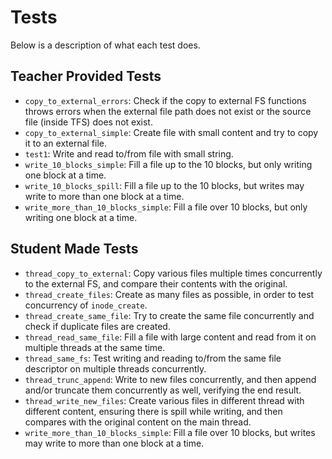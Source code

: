 # Tests

Below is a description of what each test does.

## Teacher Provided Tests

- `copy_to_external_errors`: Check if the copy to external FS functions throws
  errors when the external file path does not exist or the source file (inside TFS)
  does not exist.
- `copy_to_external_simple`: Create file with small content and try to copy it to an external file.
- `test1`: Write and read to/from file with small string.
- `write_10_blocks_simple`: Fill a file up to the 10 blocks, but only writing one block at a time.
- `write_10_blocks_spill`: Fill a file up to the 10 blocks, but writes may write to more than one block at a time.
- `write_more_than_10_blocks_simple`: Fill a file over 10 blocks, but only writing one block at a time.

## Student Made Tests

- `thread_copy_to_external`: Copy various files multiple times concurrently to the external FS,
  and compare their contents with the original.
- `thread_create_files`: Create as many files as possible, in order to test concurrency of `inode_create`.
- `thread_create_same_file`: Try to create the same file concurrently and check if duplicate files are created.
- `thread_read_same_file`: Fill a file with large content and read from it on multiple threads at the same time.
- `thread_same_fs`: Test writing and reading to/from the same file descriptor on multiple threads concurrently.
- `thread_trunc_append`: Write to new files concurrently, and then append and/or truncate them
  concurrently as well, verifying the end result.
- `thread_write_new_files`: Create various files in different thread with different content,
  ensuring there is spill while writing, and then compares with the original content on the main thread.
- `write_more_than_10_blocks_simple`: Fill a file over 10 blocks, but writes may write to more than one block at a time.
